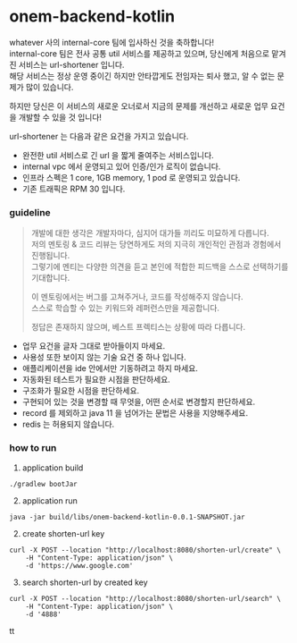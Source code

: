 # onem-backend-kotlin

whatever 사의 internal-core 팀에 입사하신 것을 축하합니다!  
internal-core 팀은 전사 공통 util 서비스를 제공하고 있으며, 당신에게 처음으로 맡겨진 서비스는 url-shortener 입니다.  
해당 서비스는 정상 운영 중이긴 하지만 안타깝게도 전임자는 퇴사 했고, 알 수 없는 문제가 많이 있습니다.

하지만 당신은 이 서비스의 새로운 오너로서 지금의 문제를 개선하고 새로운 업무 요건을 개발할 수 있을 것 입니다!

url-shortener 는 다음과 같은 요건을 가지고 있습니다.

- 완전한 util 서비스로 긴 url 을 짧게 줄여주는 서비스입니다.
- internal vpc 에서 운영되고 있어 인증/인가 로직이 없습니다.
- 인프라 스펙은 1 core, 1GB memory, 1 pod 로 운영되고 있습니다.
- 기존 트래픽은 RPM 30 입니다.

### guideline

> 개발에 대한 생각은 개발자마다, 심지어 대가들 끼리도 미묘하게 다릅니다.  
> 저의 멘토링 & 코드 리뷰는 당연하게도 저의 지극히 개인적인 관점과 경험에서 진행됩니다.  
> 그렇기에 멘티는 다양한 의견을 듣고 본인에 적합한 피드백을 스스로 선택하기를 기대합니다.
>
> 이 멘토링에서는 버그를 고쳐주거나, 코드를 작성해주지 않습니다.  
> 스스로 학습할 수 있는 키워드와 레퍼런스만을 제공합니다.
>
> 정답은 존재하지 않으며, 베스트 프렉티스는 상황에 따라 다릅니다.

- 업무 요건을 글자 그대로 받아들이지 마세요.
- 사용성 또한 보이지 않는 기술 요건 중 하나 입니다.
- 애플리케이션을 ide 안에서만 기동하려고 하지 마세요.
- 자동화된 테스트가 필요한 시점을 판단하세요.
- 구조화가 필요한 시점을 판단하세요.
- 구현되어 있는 것을 변경할 때 무엇을, 어떤 순서로 변경할지 판단하세요.
- record 를 제외하고 java 11 을 넘어가는 문법은 사용을 지양해주세요.
- redis 는 허용되지 않습니다.

### how to run

1. application build

```shell
./gradlew bootJar
```

2. application run

```shell
java -jar build/libs/onem-backend-kotlin-0.0.1-SNAPSHOT.jar
````

2. create shorten-url key

```shell
curl -X POST --location "http://localhost:8080/shorten-url/create" \
    -H "Content-Type: application/json" \
    -d 'https://www.google.com'
```

3. search shorten-url by created key

```shell
curl -X POST --location "http://localhost:8080/shorten-url/search" \
    -H "Content-Type: application/json" \
    -d '4888'
```

tt
